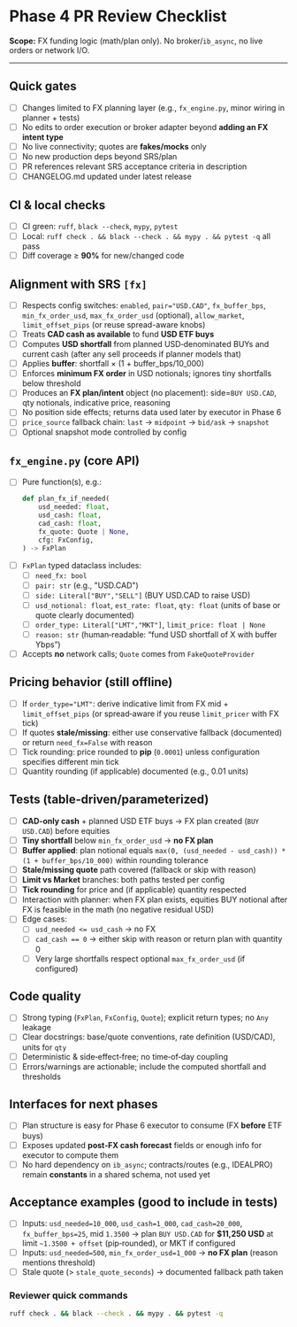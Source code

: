 # Phase 4 PR Review Checklist

**Scope:** FX funding logic (math/plan only). No broker/`ib_async`, no live orders or network I/O.

---

## Quick gates
- [ ] Changes limited to FX planning layer (e.g., `fx_engine.py`, minor wiring in planner + tests)
- [ ] No edits to order execution or broker adapter beyond **adding an FX intent type**
- [ ] No live connectivity; quotes are **fakes/mocks** only
- [ ] No new production deps beyond SRS/plan
- [ ] PR references relevant SRS acceptance criteria in description
- [ ] CHANGELOG.md updated under latest release

## CI & local checks
- [ ] CI green: `ruff`, `black --check`, `mypy`, `pytest`
- [ ] Local: `ruff check . && black --check . && mypy . && pytest -q` all pass
- [ ] Diff coverage ≥ **90%** for new/changed code

## Alignment with SRS `[fx]`
- [ ] Respects config switches: `enabled`, `pair="USD.CAD"`, `fx_buffer_bps`, `min_fx_order_usd`, `max_fx_order_usd` (optional), `allow_market`, `limit_offset_pips` (or reuse spread-aware knobs)
- [ ] Treats **CAD cash as available** to fund **USD ETF buys**
- [ ] Computes **USD shortfall** from planned USD‑denominated BUYs and current cash (after any sell proceeds if planner models that)
- [ ] Applies **buffer**: shortfall × (1 + buffer_bps/10_000)
- [ ] Enforces **minimum FX order** in USD notionals; ignores tiny shortfalls below threshold
- [ ] Produces an **FX plan/intent** object (no placement): side=`BUY USD.CAD`, qty notionals, indicative price, reasoning
- [ ] No position side effects; returns data used later by executor in Phase 6
- [ ] `price_source` fallback chain: `last` → `midpoint` → `bid/ask` → `snapshot`
- [ ] Optional snapshot mode controlled by config

## `fx_engine.py` (core API)
- [ ] Pure function(s), e.g.:
  ```py
  def plan_fx_if_needed(
      usd_needed: float,
      usd_cash: float,
      cad_cash: float,
      fx_quote: Quote | None,
      cfg: FxConfig,
  ) -> FxPlan
  ```
- [ ] `FxPlan` typed dataclass includes:
  - [ ] `need_fx: bool`
  - [ ] `pair: str` (e.g., "USD.CAD")
  - [ ] `side: Literal["BUY","SELL"]` (BUY USD.CAD to raise USD)
  - [ ] `usd_notional: float`, `est_rate: float`, `qty: float` (units of base or quote clearly documented)
  - [ ] `order_type: Literal["LMT","MKT"]`, `limit_price: float | None`
  - [ ] `reason: str` (human‑readable: “fund USD shortfall of X with buffer Ybps”)
- [ ] Accepts **no** network calls; `Quote` comes from `FakeQuoteProvider`

## Pricing behavior (still offline)
- [ ] If `order_type="LMT"`: derive indicative limit from FX mid + `limit_offset_pips` (or spread‑aware if you reuse `limit_pricer` with FX tick)
- [ ] If quotes **stale/missing**: either use conservative fallback (documented) or return `need_fx=False` with reason
- [ ] Tick rounding: price rounded to **pip** (`0.0001`) unless configuration specifies different min tick
- [ ] Quantity rounding (if applicable) documented (e.g., 0.01 units)

## Tests (table‑driven/parameterized)
- [ ] **CAD‑only cash** + planned USD ETF buys → FX plan created (`BUY USD.CAD`) before equities
- [ ] **Tiny shortfall** below `min_fx_order_usd` → **no FX plan**
- [ ] **Buffer applied**: plan notional equals `max(0, (usd_needed - usd_cash)) * (1 + buffer_bps/10_000)` within rounding tolerance
- [ ] **Stale/missing quote** path covered (fallback or skip with reason)
- [ ] **Limit vs Market** branches: both paths tested per config
- [ ] **Tick rounding** for price and (if applicable) quantity respected
- [ ] Interaction with planner: when FX plan exists, equities BUY notional after FX is feasible in the math (no negative residual USD)
- [ ] Edge cases:
  - [ ] `usd_needed <= usd_cash` → no FX
  - [ ] `cad_cash == 0` → either skip with reason or return plan with quantity 0
  - [ ] Very large shortfalls respect optional `max_fx_order_usd` (if configured)

## Code quality
- [ ] Strong typing (`FxPlan`, `FxConfig`, `Quote`); explicit return types; no `Any` leakage
- [ ] Clear docstrings: base/quote conventions, rate definition (USD/CAD), units for `qty`
- [ ] Deterministic & side‑effect‑free; no time‑of‑day coupling
- [ ] Errors/warnings are actionable; include the computed shortfall and thresholds

## Interfaces for next phases
- [ ] Plan structure is easy for Phase 6 executor to consume (FX **before** ETF buys)
- [ ] Exposes updated **post‑FX cash forecast** fields or enough info for executor to compute them
- [ ] No hard dependency on `ib_async`; contracts/routes (e.g., IDEALPRO) remain **constants** in a shared schema, not used yet

## Acceptance examples (good to include in tests)
- [ ] Inputs: `usd_needed=10_000`, `usd_cash=1_000`, `cad_cash=20_000`, `fx_buffer_bps=25`, mid `1.3500` → plan `BUY USD.CAD` for **$11,250 USD** at limit `~1.3500 + offset` (pip‑rounded), or MKT if configured
- [ ] Inputs: `usd_needed=500`, `min_fx_order_usd=1_000` → **no FX plan** (reason mentions threshold)
- [ ] Stale quote (> `stale_quote_seconds`) → documented fallback path taken

### Reviewer quick commands
```bash
ruff check . && black --check . && mypy . && pytest -q
```
